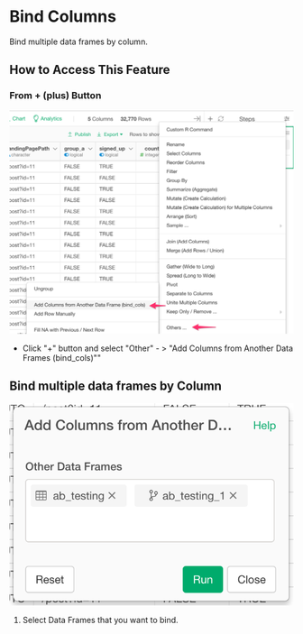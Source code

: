 # Bind Columns 
Bind multiple data frames by column.

## How to Access This Feature

### From + (plus) Button
![](images/command-bind-cols-df-menu.png)

* Click "+" button and select "Other" - > "Add Columns from Another Data Frames (bind_cols)""

## Bind multiple data frames by Column

![](images/bind_columns.png)

1. Select Data Frames that you want to bind.
